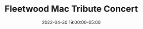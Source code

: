 ---
date: 2022-04-30 19:00:00-05:00
dateRange: Apr 30
dates: 7:00 pm on Apr 30 2022
draft: true
expiryDate: 2022-05-01
mpaaRating: Not Rated
oneSheet: _default_no-image-available.png
performanceList:
  performance:
  - date: 2022-04-30 19:00:00-05:00
    format: 2D
    note: false
runningTime: 120
shortTitle: Fleetwood Mac
studioInfo:
  studio: Not Specified
  studioFee: 0
  studioPercentage: 0
title: Fleetwood Mac Tribute Concert
---